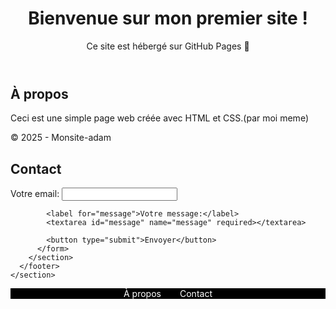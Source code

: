 <!DOCTYPE html>
<html lang="fr">
<head>
  <meta charset="UTF-8">
  <link rel="stylesheet" href="style.css">
</head>
<body>
  <header>
    <h1>Bienvenue sur mon premier site !</h1>
    <p>Ce site est hébergé sur GitHub Pages 🎉</p>
  </header>

  <main>
    <section>
      <h2>À propos</h2>
      <p>Ceci est une simple page web créée avec HTML et CSS.(par moi meme)</p>
    </section>
  </main>
            <footer>
        <p>© 2025 - Monsite-adam</p>
        <section id="contact">
          <h2>Contact</h2>
          <form action="https://formspree.io/f/xkgrjznr" method="POST">
            <label for="email">Votre email:</label>
            <input type="email" id="email" name="email" required>
            
            <label for="message">Votre message:</label>
            <textarea id="message" name="message" required></textarea>
            
            <button type="submit">Envoyer</button>
          </form>
        </section>
      </footer>
    </section>
  </footer>
</body>
</html>
<nav>
  <ul style="list-style: none; display: flex; justify-content: center; padding: 0; background-color: #000000;">
    <li style="margin: 0 15px;"><a href="#about" style="color: white; text-decoration: none;">À propos</a></li>
    <li style="margin: 0 15px;"><a href="#contact" style="color: white; text-decoration: none;">Contact</a></li>
  </ul>
</nav>
